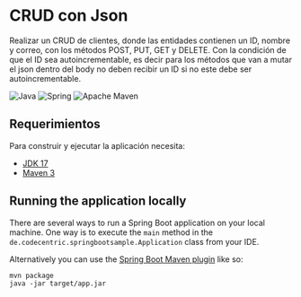 # CRUD con Json

Realizar un CRUD de clientes, donde las entidades contienen un ID, nombre y correo, con los métodos POST, PUT, GET y DELETE.
Con la condición de que el ID sea autoincrementable, es decir para los métodos que van a mutar el json dentro del body no deben recibir un ID si no este debe ser autoincrementable.

![Java](https://img.shields.io/badge/java-%23ED8B00.svg?style=for-the-badge&logo=openjdk&logoColor=white)
![Spring](https://img.shields.io/badge/spring-%236DB33F.svg?style=for-the-badge&logo=spring&logoColor=white)
![Apache Maven](https://img.shields.io/badge/Apache%20Maven-C71A36?style=for-the-badge&logo=Apache%20Maven&logoColor=white)

## Requerimientos

Para construir y ejecutar la aplicación necesita:

- [JDK 17](https://www.oracle.com/java/technologies/downloads/#java17)
- [Maven 3](https://maven.apache.org)

## Running the application locally

There are several ways to run a Spring Boot application on your local machine. One way is to execute the `main` method in the `de.codecentric.springbootsample.Application` class from your IDE.

Alternatively you can use the [Spring Boot Maven plugin](https://docs.spring.io/spring-boot/docs/current/reference/html/build-tool-plugins-maven-plugin.html) like so:

```shell
mvn package
java -jar target/app.jar
```